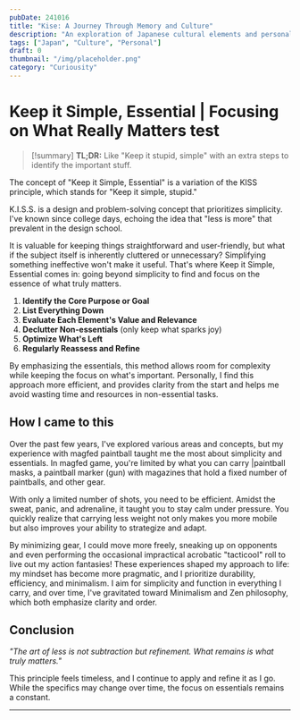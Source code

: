 ```yaml
---
pubDate: 241016
title: "Kise: A Journey Through Memory and Culture"
description: "An exploration of Japanese cultural elements and personal reflections on memory and identity."
tags: ["Japan", "Culture", "Personal"]
draft: 0
thumbnail: "/img/placeholder.png" 
category: "Curiousity"
---
```


# Keep it Simple, Essential | Focusing on What Really Matters test

> [!summary] **TL;DR:** Like "Keep it stupid, simple" with an extra steps to
> identify the important stuff.

The concept of "Keep it Simple, Essential" is a variation of the KISS principle,
which stands for "Keep it simple, stupid."

K.I.S.S. is a design and problem-solving concept that prioritizes simplicity.
I've known since college days, echoing the idea that "less is more" that
prevalent in the design school.

It is valuable for keeping things straightforward and user-friendly, but what if
the subject itself is inherently cluttered or unnecessary? Simplifying something
ineffective won't make it useful. That's where Keep it Simple, Essential comes
in: going beyond simplicity to find and focus on the essence of what truly
matters.

1. **Identify the Core Purpose or Goal**
2. **List Everything Down**
3. **Evaluate Each Element's Value and Relevance**
4. **Declutter Non-essentials** (only keep what sparks joy)
5. **Optimize What's Left**
6. **Regularly Reassess and Refine**

By emphasizing the essentials, this method allows room for complexity while
keeping the focus on what's important. Personally, I find this approach more
efficient, and provides clarity from the start and helps me avoid wasting time
and resources in non-essential tasks.

## How I came to this

Over the past few years, I've explored various areas and concepts, but my
experience with magfed paintball taught me the most about simplicity and
essentials. In magfed game, you're limited by what you can carry |paintball
masks, a paintball marker (gun) with magazines that hold a fixed number of
paintballs, and other gear.

With only a limited number of shots, you need to be efficient. Amidst the sweat,
panic, and adrenaline, it taught you to stay calm under pressure. You quickly
realize that carrying less weight not only makes you more mobile but also
improves your ability to strategize and adapt.

By minimizing gear, I could move more freely, sneaking up on opponents and even
performing the occasional impractical acrobatic "tacticool" roll to live out my
action fantasies! These experiences shaped my approach to life: my mindset has
become more pragmatic, and I prioritize durability, efficiency, and minimalism.
I aim for simplicity and function in everything I carry, and over time, I've
gravitated toward Minimalism and Zen philosophy, which both emphasize clarity
and order.

## Conclusion

_"The art of less is not subtraction but refinement. What remains is what truly
matters."_

This principle feels timeless, and I continue to apply and refine it as I go.
While the specifics may change over time, the focus on essentials remains a
constant.

---
